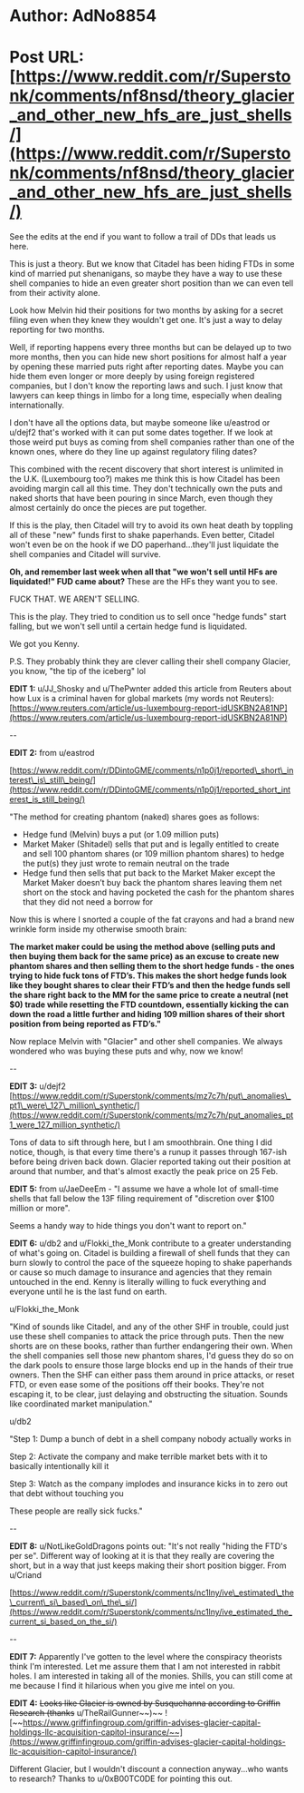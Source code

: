 # Author: AdNo8854
# Post URL: [https://www.reddit.com/r/Superstonk/comments/nf8nsd/theory_glacier_and_other_new_hfs_are_just_shells/](https://www.reddit.com/r/Superstonk/comments/nf8nsd/theory_glacier_and_other_new_hfs_are_just_shells/)


See the edits at the end if you want to follow a trail of DDs that leads us here.

This is just a theory. But we know that Citadel has been hiding FTDs in some kind of married put shenanigans, so maybe they have a way to use these shell companies to hide an even greater short position than we can even tell from their activity alone.

Look how Melvin hid their positions for two months by asking for a secret filing even when they knew they wouldn't get one. It's just a way to delay reporting for two months.

Well, if reporting happens every three months but can be delayed up to two more months, then you can hide new short positions for almost half a year by opening these married puts right after reporting dates. Maybe you can hide them even longer or more deeply by using foreign registered companies, but I don't know the reporting laws and such. I just know that lawyers can keep things in limbo for a long time, especially when dealing internationally.

I don't have all the options data, but maybe someone like u/eastrod or u/dejf2 that's worked with it can put some dates together. If we look at those weird put buys as coming from shell companies rather than one of the known ones, where do they line up against regulatory filing dates?

This combined with the recent discovery that short interest is unlimited in the U.K. (Luxembourg too?) makes me think this is how Citadel has been avoiding margin call all this time. They don't technically own the puts and naked shorts that have been pouring in since March, even though they almost certainly do once the pieces are put together.

If this is the play, then Citadel will try to avoid its own heat death by toppling all of these "new" funds first to shake paperhands. Even better, Citadel won't even be on the hook if we DO paperhand...they'll just liquidate the shell companies and Citadel will survive.

**Oh, and remember last week when all that "we won't sell until HFs are liquidated!" FUD came about?** These are the HFs they want you to see.

FUCK THAT. WE AREN'T SELLING.

This is the play. They tried to condition us to sell once "hedge funds" start falling, but we won't sell until a certain hedge fund is liquidated.

We got you Kenny.

P.S. They probably think they are clever calling their shell company Glacier, you know, "the tip of the iceberg" lol

**EDIT 1:** u/JJ_Shosky and u/ThePwnter added this article from Reuters about how Lux is a criminal haven for global markets (my words not Reuters): [https://www.reuters.com/article/us-luxembourg-report-idUSKBN2A81NP](https://www.reuters.com/article/us-luxembourg-report-idUSKBN2A81NP)

\--

**EDIT 2:** from u/eastrod

[https://www.reddit.com/r/DDintoGME/comments/n1p0j1/reported\_short\_interest\_is\_still\_being/](https://www.reddit.com/r/DDintoGME/comments/n1p0j1/reported_short_interest_is_still_being/)

"The method for creating phantom (naked) shares goes as follows:

* Hedge fund (Melvin) buys a put (or 1.09 million puts)
* Market  Maker (Shitadel) sells that put and is legally entitled to create and  sell 100 phantom shares (or 109 million phantom shares) to hedge the  put(s) they just wrote to remain neutral on the trade
* Hedge  fund then sells that put back to the Market Maker except the Market  Maker doesn’t buy back the phantom shares leaving them net short on the  stock and having pocketed the cash for the phantom shares that they did  not need a borrow for

Now this is where I snorted a couple of the fat crayons and had a brand new wrinkle form inside my otherwise smooth brain:

**The  market maker could be using the method above (selling puts and then  buying them back for the same price) as an excuse to create new phantom  shares and then selling them to the short hedge funds - the ones trying  to hide fuck tons of FTD’s. This makes the short hedge funds look like  they bought shares to clear their FTD’s and then the hedge funds sell  the share right back to the MM for the same price to create a neutral  (net $0) trade while resetting the FTD countdown, essentially kicking  the can down the road a little further and hiding 109 million shares of  their short position from being reported as FTD’s."**

Now replace Melvin with "Glacier" and other shell companies. We always wondered who was buying these puts and why, now we know!

\--

**EDIT 3:** u/dejf2 [https://www.reddit.com/r/Superstonk/comments/mz7c7h/put\_anomalies\_pt1\_were\_127\_million\_synthetic/](https://www.reddit.com/r/Superstonk/comments/mz7c7h/put_anomalies_pt1_were_127_million_synthetic/)

Tons of data to sift through here, but I am smoothbrain. One thing I did notice, though, is that every time there's a runup it passes through 167-ish before being driven back down. Glacier reported taking out their position at around that number, and that's almost exactly the peak price on 25 Feb.

**EDIT 5:** from u/JaeDeeEm \- "I  assume we have a whole lot of small-time shells that fall below the 13F  filing requirement of "discretion over $100 million or more".

Seems a handy way to hide things you don't want to report on."

**EDIT 6:** u/db2 and u/Flokki_the_Monk contribute to a greater understanding of what's going on. Citadel is building a firewall of shell funds that they can burn slowly to control the pace of the squeeze hoping to shake paperhands or cause so much damage to insurance and agencies that they remain untouched in the end. Kenny is literally willing to fuck everything and everyone until he is the last fund on earth.

u/Flokki_the_Monk

"Kind  of sounds like Citadel, and any of the other SHF in trouble, could just  use these shell companies to attack the price through puts. Then the  new shorts are on these books, rather than further endangering their  own. When the shell companies sell those new phantom shares, I'd guess  they do so on the dark pools to ensure those large blocks end up in the  hands of their true owners. Then the SHF can either pass them around in  price attacks, or reset FTD, or even ease some of the positions off  their books. They're not escaping it, to be clear, just delaying and  obstructing the situation. Sounds like coordinated market manipulation."

u/db2

"Step 1: Dump a bunch of debt in a shell company nobody actually works in

Step 2: Activate the company and make terrible market bets with it to basically intentionally kill it

Step 3: Watch as the company implodes and insurance kicks in to zero out that debt without touching you

These people are really sick fucks."

\--

**EDIT 8:** u/NotLikeGoldDragons points out: "It's  not really "hiding the FTD's per se".  Different way of looking at it  is that they really are covering the short, but in a way that just keeps  making their short position bigger. From u/Criand

[https://www.reddit.com/r/Superstonk/comments/nc1lny/ive\_estimated\_the\_current\_si\_based\_on\_the\_si/](https://www.reddit.com/r/Superstonk/comments/nc1lny/ive_estimated_the_current_si_based_on_the_si/)

\--

**EDIT 7:** Apparently I've gotten to the level where the conspiracy theorists think I'm interested. Let me assure them that I am not interested in rabbit holes. I am interested in taking all of the monies. Shills, you can still come at me because I find it hilarious when you give me intel on you.

**EDIT 4:** ~~Looks like Glacier is owned by Susquehanna according to Griffin Research (thanks~~ u/TheRailGunner\~\~)\~\~ ![~~https://www.griffinfingroup.com/griffin-advises-glacier-capital-holdings-llc-acquisition-capitol-insurance/~~](https://www.griffinfingroup.com/griffin-advises-glacier-capital-holdings-llc-acquisition-capitol-insurance/)

Different Glacier, but I wouldn't discount a connection anyway...who wants to research? Thanks to u/0xB00TC0DE for pointing this out.

&#x200B;